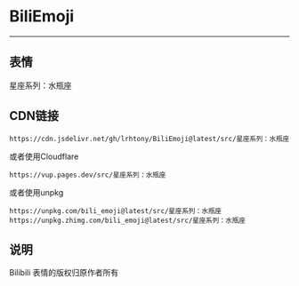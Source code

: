 # BiliEmoji
---
## 表情
星座系列：水瓶座
## CDN链接
```
https://cdn.jsdelivr.net/gh/lrhtony/BiliEmoji@latest/src/星座系列：水瓶座
```
或者使用Cloudflare
```
https://vup.pages.dev/src/星座系列：水瓶座
```
或者使用unpkg
```
https://unpkg.com/bili_emoji@latest/src/星座系列：水瓶座
https://unpkg.zhimg.com/bili_emoji@latest/src/星座系列：水瓶座
```
## 说明
Bilibili 表情的版权归原作者所有

